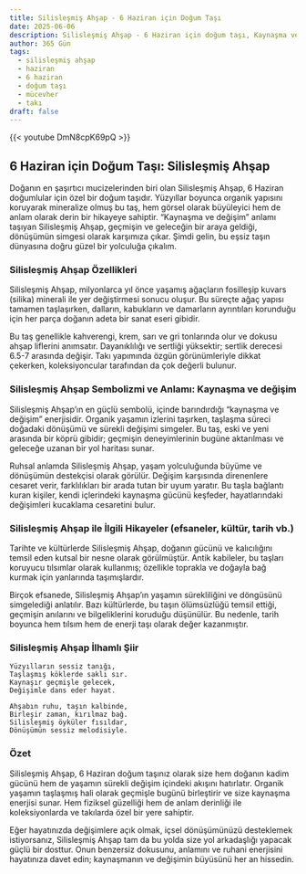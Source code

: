 ```yaml
---
title: Silisleşmiş Ahşap - 6 Haziran için Doğum Taşı
date: 2025-06-06
description: Silisleşmiş Ahşap - 6 Haziran için doğum taşı, Kaynaşma ve değişim sembolü. Bu özel taşın derin anlamını öğrenin.
author: 365 Gün
tags:
  - silisleşmiş ahşap
  - haziran
  - 6 haziran
  - doğum taşı
  - mücevher
  - takı
draft: false
---
```


{{< youtube DmN8cpK69pQ >}}

## 6 Haziran için Doğum Taşı: Silisleşmiş Ahşap

Doğanın en şaşırtıcı mucizelerinden biri olan Silisleşmiş Ahşap, 6 Haziran doğumlular için özel bir doğum taşıdır. Yüzyıllar boyunca organik yapısını koruyarak mineralize olmuş bu taş, hem görsel olarak büyüleyici hem de anlam olarak derin bir hikayeye sahiptir. “Kaynaşma ve değişim” anlamı taşıyan Silisleşmiş Ahşap, geçmişin ve geleceğin bir araya geldiği, dönüşümün simgesi olarak karşımıza çıkar. Şimdi gelin, bu eşsiz taşın dünyasına doğru güzel bir yolculuğa çıkalım.

### Silisleşmiş Ahşap Özellikleri

Silisleşmiş Ahşap, milyonlarca yıl önce yaşamış ağaçların fosilleşip kuvars (silika) minerali ile yer değiştirmesi sonucu oluşur. Bu süreçte ağaç yapısı tamamen taşlaşırken, dalların, kabukların ve damarların ayrıntıları korunduğu için her parça doğanın adeta bir sanat eseri gibidir.

Bu taş genellikle kahverengi, krem, sarı ve gri tonlarında olur ve dokusu ahşap liflerini anımsatır. Dayanıklılığı ve sertliği yüksektir; sertlik derecesi 6.5-7 arasında değişir. Takı yapımında özgün görünümleriyle dikkat çekerken, koleksiyoncular tarafından da çok değerli bulunur.

### Silisleşmiş Ahşap Sembolizmi ve Anlamı: Kaynaşma ve değişim

Silisleşmiş Ahşap’ın en güçlü sembolü, içinde barındırdığı “kaynaşma ve değişim” enerjisidir. Organik yaşamın izlerini taşırken, taşlaşma süreci doğadaki dönüşümü ve sürekli değişimi simgeler. Bu taş, eski ve yeni arasında bir köprü gibidir; geçmişin deneyimlerinin bugüne aktarılması ve geleceğe uzanan bir yol haritası sunar.

Ruhsal anlamda Silisleşmiş Ahşap, yaşam yolculuğunda büyüme ve dönüşümün destekçisi olarak görülür. Değişim karşısında direnenlere cesaret verir, farklılıkları bir arada tutan bir uyum yaratır. Bu taşla bağlantı kuran kişiler, kendi içlerindeki kaynaşma gücünü keşfeder, hayatlarındaki değişimleri kucaklama cesaretini bulur.

### Silisleşmiş Ahşap ile İlgili Hikayeler (efsaneler, kültür, tarih vb.)

Tarihte ve kültürlerde Silisleşmiş Ahşap, doğanın gücünü ve kalıcılığını temsil eden kutsal bir nesne olarak görülmüştür. Antik kabileler, bu taşları koruyucu tılsımlar olarak kullanmış; özellikle toprakla ve doğayla bağ kurmak için yanlarında taşımışlardır.

Birçok efsanede, Silisleşmiş Ahşap’ın yaşamın sürekliliğini ve döngüsünü simgelediği anlatılır. Bazı kültürlerde, bu taşın ölümsüzlüğü temsil ettiği, geçmişin anılarını ve bilgeliklerini koruduğu düşünülür. Bu nedenle, tarih boyunca hem tılsım hem de enerji taşı olarak değer kazanmıştır.

### Silisleşmiş Ahşap İlhamlı Şiir

```
Yüzyılların sessiz tanığı,
Taşlaşmış köklerde saklı sır.
Kaynaşır geçmişle gelecek,
Değişimle dans eder hayat.

Ahşabın ruhu, taşın kalbinde,
Birleşir zaman, kırılmaz bağ.
Silisleşmiş öyküler fısıldar,
Dönüşümün sessiz melodisiyle.
```

### Özet

Silisleşmiş Ahşap, 6 Haziran doğum taşınız olarak size hem doğanın kadim gücünü hem de yaşamın sürekli değişim içindeki akışını hatırlatır. Organik yaşamın taşlaşmış hali olarak geçmişle bugünü birleştirir ve size kaynaşma enerjisi sunar. Hem fiziksel güzelliği hem de anlam derinliği ile koleksiyonlarda ve takılarda özel bir yere sahiptir.

Eğer hayatınızda değişimlere açık olmak, içsel dönüşümünüzü desteklemek istiyorsanız, Silisleşmiş Ahşap tam da bu yolda size yol arkadaşlığı yapacak güçlü bir dosttur. Onun benzersiz dokusunu, anlamını ve ruhani enerjisini hayatınıza davet edin; kaynaşmanın ve değişimin büyüsünü her an hissedin.
